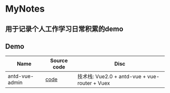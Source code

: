# MyNotes
## 用于记录个人工作学习日常积累的demo

## Demo
| Name | Source code  | Disc |
| ---- | ---- | ---- |
| antd-vue-admin| [code](https://github.com/chuhx1024/antd-vue-admin?_blank)| 技术栈: Vue2.0 + antd-vue + vue-router + Vuex |